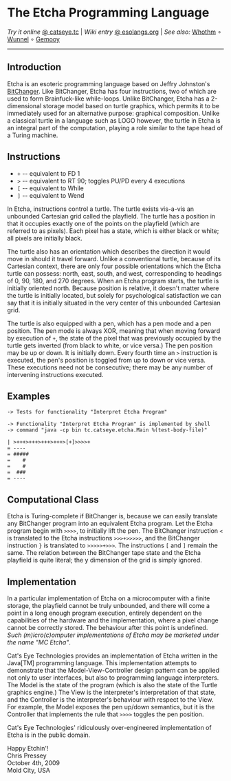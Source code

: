 The Etcha Programming Language
==============================

_Try it online_ [@ catseye.tc](https://catseye.tc/installation/Etcha)
| _Wiki entry_ [@ esolangs.org](https://esolangs.org/wiki/Etcha)
| _See also:_ [Whothm](https://github.com/catseye/Whothm#readme)
∘ [Wunnel](https://github.com/catseye/Wunnel#readme)
∘ [Gemooy](https://github.com/catseye/Gemooy#readme)

- - - -

Introduction
------------

Etcha is an esoteric programming language based on Jeffry Johnston's
[BitChanger](http://www.esolangs.org/wiki/BitChanger). Like BitChanger,
Etcha has four instructions, two of which are used to form
Brainfuck-like while-loops. Unlike BitChanger, Etcha has a 2-dimensional
storage model based on turtle graphics, which permits it to be
immediately used for an alternative purpose: graphical composition.
Unlike a classical turtle in a language such as LOGO however, the turtle
in Etcha is an integral part of the computation, playing a role similar
to the tape head of a Turing machine.

Instructions
------------

-   `+` -- equivalent to FD 1
-   `>` -- equivalent to RT 90; toggles PU/PD every 4 executions
-   `[` -- equivalent to While
-   `]` -- equivalent to Wend

In Etcha, instructions control a turtle. The turtle exists vis-a-vis an
unbounded Cartesian grid called the playfield. The turtle has a position
in that it occupies exactly one of the points on the playfield (which
are referred to as pixels). Each pixel has a state, which is either
black or white; all pixels are initially black.

The turtle also has an orientation which describes the direction it
would move in should it travel forward. Unlike a conventional turtle,
because of its Cartesian context, there are only four possible
orientations which the Etcha turtle can possess: north, east, south, and
west, corresponding to headings of 0, 90, 180, and 270 degrees. When an
Etcha program starts, the turtle is initially oriented north. Because
position is relative, it doesn't matter where the turtle is initially
located, but solely for psychological satisfaction we can say that it is
initially situated in the very center of this unbounded Cartesian grid.

The turtle is also equipped with a pen, which has a pen mode and a pen
position. The pen mode is always XOR, meaning that when moving forward
by execution of `+`, the state of the pixel that was previously occupied
by the turtle gets inverted (from black to white, or vice versa.) The
pen position may be up or down. It is initially down. Every fourth time
an `>` instruction is executed, the pen's position is toggled from up to
down or vice versa. These executions need not be consecutive; there may
be any number of intervening instructions executed.

Examples
--------

    -> Tests for functionality "Interpret Etcha Program"

    -> Functionality "Interpret Etcha Program" is implemented by shell
    -> command "java -cp bin tc.catseye.etcha.Main %(test-body-file)"

    | >+++>+++>+++>+++>[+]>>>>+
    = ----
    = #####
    =    # 
    =    # 
    =  ### 
    = ----

Computational Class
-------------------

Etcha is Turing-complete if BitChanger is, because we can easily
translate any BitChanger program into an equivalent Etcha program. Let
the Etcha program begin with `>>>>`, to initially lift the pen. The
BitChanger instruction `<` is translated to the Etcha instructions
`>>>+>>>>>`, and the BitChanger instruction `}` is translated to
`>>>>>+>>>`. The instructions `[` and `]` remain the same. The relation
between the BitChanger tape state and the Etcha playfield is quite
literal; the y dimension of the grid is simply ignored.

Implementation
--------------

In a particular implementation of Etcha on a microcomputer with a finite
storage, the playfield cannot be truly unbounded, and there will come a
point in a long enough program execution, entirely dependent on the
capabilities of the hardware and the implementation, where a pixel
change cannot be correctly stored. The behaviour after this point is
undefined. *Such (m)icro(c)omputer implementations of Etcha may be
marketed under the name "MC Etcha"*.

Cat's Eye Technologies provides an implementation of Etcha written in
the Java[TM] programming language. This implementation attempts to
demonstrate that the Model-View-Controller design pattern can be applied
not only to user interfaces, but also to programming language
interpreters. The Model is the state of the program (which is also the
state of the Turtle graphics engine.) The View is the interpreter's
interpretation of that state, and the Controller is the interpreter's
behaviour with respect to the View. For example, the Model exposes the
pen up/down semantics, but it is the Controller that implements the rule
that `>>>>` toggles the pen position.

Cat's Eye Technologies' ridiculously over-engineered implementation of
Etcha is in the public domain.

Happy Etchin'!  
Chris Pressey  
October 4th, 2009  
Mold City, USA
